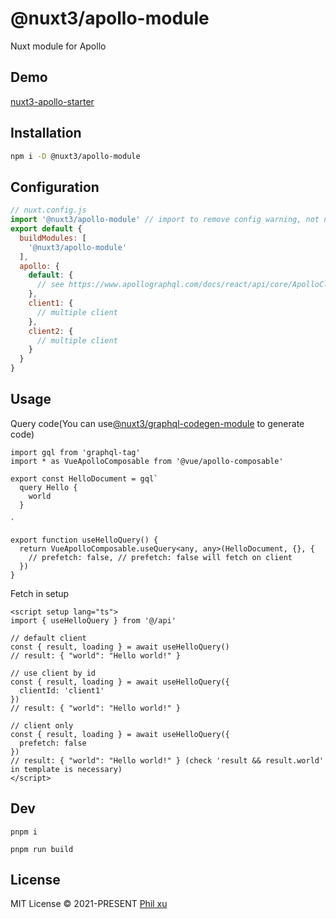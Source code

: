 # @nuxt3/apollo-module

Nuxt module for Apollo

## Demo
[nuxt3-apollo-starter](https://github.com/newbeea/nuxt3-apollo-starter)

## Installation

```bash
npm i -D @nuxt3/apollo-module
```

## Configuration
```js
// nuxt.config.js
import '@nuxt3/apollo-module' // import to remove config warning, not necessary
export default {
  buildModules: [
    '@nuxt3/apollo-module'
  ],
  apollo: {
    default: {
      // see https://www.apollographql.com/docs/react/api/core/ApolloClient/#ApolloClient.constructor
    },
    client1: {
      // multiple client
    },
    client2: {
      // multiple client
    }
  }
}
```

## Usage
Query code(You can use[@nuxt3/graphql-codegen-module](https://github.com/newbeea/nuxt3-graphql-codegen-module) to generate code)
```
import gql from 'graphql-tag'
import * as VueApolloComposable from '@vue/apollo-composable'

export const HelloDocument = gql`
  query Hello {
    world
  }

`

export function useHelloQuery() {
  return VueApolloComposable.useQuery<any, any>(HelloDocument, {}, {
    // prefetch: false, // prefetch: false will fetch on client
  })
}
```

Fetch in setup
```
<script setup lang="ts">
import { useHelloQuery } from '@/api'

// default client
const { result, loading } = await useHelloQuery() 
// result: { "world": "Hello world!" }

// use client by id
const { result, loading } = await useHelloQuery({
  clientId: 'client1'
}) 
// result: { "world": "Hello world!" }

// client only 
const { result, loading } = await useHelloQuery({
  prefetch: false
}) 
// result: { "world": "Hello world!" } (check 'result && result.world' in template is necessary)
</script>
```


## Dev

```
pnpm i
```

```
pnpm run build
```



## License

MIT License © 2021-PRESENT [Phil xu](https://github.com/newbeea)
